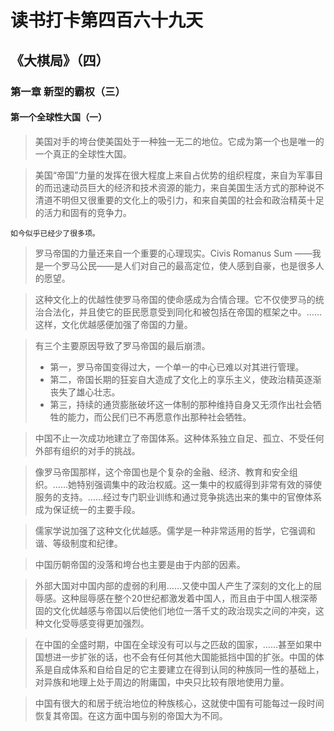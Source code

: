 # 读书打卡第四百六十九天
## 《大棋局》（四）
### 第一章 新型的霸权（三）
#### 第一个全球性大国（一）

> 美国对手的垮台使美国处于一种独一无二的地位。它成为第一个也是唯一的一个真正的全球性大国。

> 美国“帝国”力量的发挥在很大程度上来自占优势的组织程度，来自为军事目的而迅速动员巨大的经济和技术资源的能力，来自美国生活方式的那种说不清道不明但又很重要的文化上的吸引力，和来自美国的社会和政治精英十足的活力和固有的竞争力。
```
如今似乎已经少了很多项。
```
> 罗马帝国的力量还来自一个重要的心理现实。Civis Romanus Sum ——我是一个罗马公民——是人们对自己的最高定位，使人感到自豪，也是很多人的愿望。

> 这种文化上的优越性使罗马帝国的使命感成为合情合理。它不仅使罗马的统治合法化，并且使它的臣民愿意受到同化和被包括在帝国的框架之中。……这样，文化优越感便加强了帝国的力量。

> 有三个主要原因导致了罗马帝国的最后崩溃。
> * 第一，罗马帝国变得过大，一个单一的中心已难以对其进行管理。
> * 第二，帝国长期的狂妄自大造成了文化上的享乐主义，使政治精英逐渐丧失了雄心壮志。
> * 第三，持续的通货膨胀破坏这一体制的那种维持自身又无须作出社会牺牲的能力，而公民们已不再愿意作出那种社会牺牲。

> 中国不止一次成功地建立了帝国体系。这种体系独立自足、孤立、不受任何外部有组织的对手的挑战。

> 像罗马帝国那样，这个帝国也是个复杂的金融、经济、教育和安全组织。……她特别强调集中的政治权威。这一集中的权威得到非常有效的驿使服务的支持。……经过专门职业训练和通过竞争挑选出来的集中的官僚体系成为保证统一的主要手段。

> 儒家学说加强了这种文化优越感。儒学是一种非常适用的哲学，它强调和谐、等级制度和纪律。

> 中国历朝帝国的没落和垮台也主要是由于内部的因素。

> 外部大国对中国内部的虚弱的利用……又使中国人产生了深刻的文化上的屈辱感。这种屈辱感在整个20世纪都激发着中国人，而且由于中国人根深蒂固的文化优越感与帝国以后使他们地位一落千丈的政治现实之间的冲突，这种文化受辱感变得更加强烈。

> 在中国的全盛时期，中国在全球没有可以与之匹敌的国家，……甚至如果中国想进一步扩张的话，也不会有任何其他大国能抵挡中国的扩张。中国的体系是自成体系和自给自足的它主要建立在得到认同的种族同一性的基础上，对异族和地理上处于周边的附庸国，中央只比较有限地使用力量。

> 中国有很大的和居于统治地位的种族核心，这就使中国有可能每过一段时间恢复其帝国。在这方面中国与别的帝国大为不同。